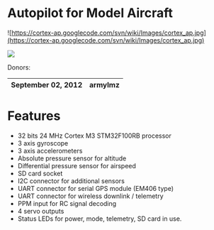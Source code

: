 # Autopilot for Model Aircraft #

![https://cortex-ap.googlecode.com/svn/wiki/Images/cortex_ap.jpg](https://cortex-ap.googlecode.com/svn/wiki/Images/cortex_ap.jpg)


<a href='https://www.paypal.com/cgi-bin/webscr?cmd=_s-xclick&hosted_button_id=RA5R4AN639NEQ'><img src='http://altdrag.googlecode.com/svn/wiki/donate.png' /></a>

Donors:

| September 02, 2012 | armylmz |
|:-------------------|:--------|


# Features #

  * 32 bits 24 MHz Cortex M3 STM32F100RB processor
  * 3 axis gyroscope
  * 3 axis accelerometers
  * Absolute pressure sensor for altitude
  * Differential pressure sensor for airspeed
  * SD card socket
  * I2C connector for additional sensors
  * UART connector for serial GPS module (EM406 type)
  * UART connector for wireless downlink / telemetry
  * PPM input for RC signal decoding
  * 4 servo outputs
  * Status LEDs for power, mode, telemetry, SD card in use.